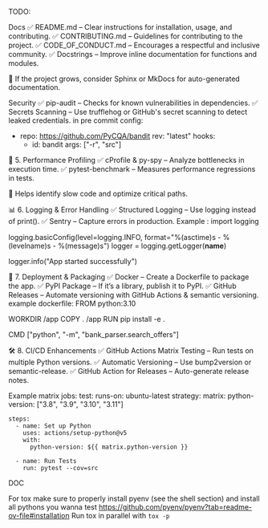TODO:

Docs
✅ README.md – Clear instructions for installation, usage, and contributing.
✅ CONTRIBUTING.md – Guidelines for contributing to the project.
✅ CODE_OF_CONDUCT.md – Encourages a respectful and inclusive community.
✅ Docstrings – Improve inline documentation for functions and modules.

📌 If the project grows, consider Sphinx or MkDocs for auto-generated documentation.


Security
✅ pip-audit – Checks for known vulnerabilities in dependencies.
✅ Secrets Scanning – Use trufflehog or GitHub's secret scanning to detect leaked credentials.
in pre commit config:
- repo: https://github.com/PyCQA/bandit
  rev: "latest"
  hooks:
    - id: bandit
      args: ["-r", "src"]

🚀 5. Performance Profiling
✅ cProfile & py-spy – Analyze bottlenecks in execution time.
✅ pytest-benchmark – Measures performance regressions in tests.

📌 Helps identify slow code and optimize critical paths.

📊 6. Logging & Error Handling
✅ Structured Logging – Use logging instead of print().
✅ Sentry – Capture errors in production.
Example :
import logging

logging.basicConfig(level=logging.INFO, format="%(asctime)s - %(levelname)s - %(message)s")
logger = logging.getLogger(__name__)

logger.info("App started successfully")


📡 7. Deployment & Packaging
✅ Docker – Create a Dockerfile to package the app.
✅ PyPI Package – If it’s a library, publish it to PyPI.
✅ GitHub Releases – Automate versioning with GitHub Actions & semantic versioning.
example dockerfile:
FROM python:3.10

WORKDIR /app
COPY . /app
RUN pip install -e .

CMD ["python", "-m", "bank_parser.search_offers"]


🛠 8. CI/CD Enhancements
✅ GitHub Actions Matrix Testing – Run tests on multiple Python versions.
✅ Automatic Versioning – Use bump2version or semantic-release.
✅ GitHub Action for Releases – Auto-generate release notes.

Example matrix
jobs:
  test:
    runs-on: ubuntu-latest
    strategy:
      matrix:
        python-version: ["3.8", "3.9", "3.10", "3.11"]

    steps:
      - name: Set up Python
        uses: actions/setup-python@v5
        with:
          python-version: ${{ matrix.python-version }}

      - name: Run Tests
        run: pytest --cov=src


DOC

For tox make sure to properly install pyenv (see the shell section) and install all pythons you wanna test
https://github.com/pyenv/pyenv?tab=readme-ov-file#installation
Run tox in parallel with `tox -p`

